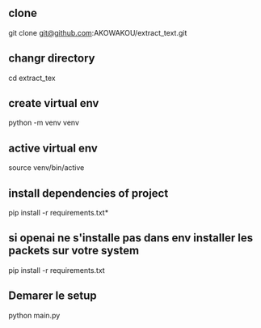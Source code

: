 ## clone
git clone git@github.com:AKOWAKOU/extract_text.git
## changr directory
cd extract_tex
## create virtual env
python -m venv venv
## active virtual env
source venv/bin/active
## install dependencies of project
pip install -r requirements.txt*

## si openai ne s'installe pas dans env installer les packets sur votre system
pip install -r requirements.txt

## Demarer le setup
python main.py
